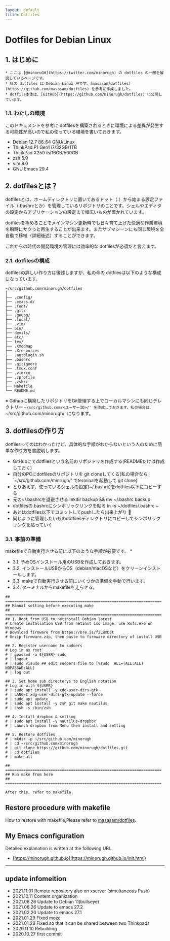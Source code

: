 ```yaml
---
layout: default
title: Dotfiles
---
```


# Dotfiles for Debian Linux

## 1. はじめに
```note
* ここは [@minoruGH](https://twitter.com/minorugh) の dotfiles の一部を解説しているページです。
* 私の ditfiles は Debian Linux 用です。[masasam/dotfiles](https://github.com/masasam/dotfiles) を参考に作成しました。
* dotfils本体は、[GitHub](https://github.com/minorugh/dotfiles) に公開しています。

```
### 1.1. わたしの環境
このドキュメントを参考に dotfilesを構築されるときに環境による差異が発生する可能性が高いので私の使っている環境を書いておきます。

* Debian 12.7  86_64 GNU/Linux
* ThinkPad P1 Gen1 i7/32GB/1TB
* ThinkPad X250 i5/16GB/500GB
* zsh 5.9
* vim 9.0
* GNU Emacs 29.4

## 2. dotfilesとは？
dotfilesとは、ホームディレクトリに置いてあるドット（.）から始まる設定ファイル（.bashrcとか）を管理しているリポジトリのことです。シェルやエディタの設定からアプリケーションの設定まで幅広いものが置かれています。

dotfilesを極めることでメインマシン更新時でも日々育て上げた快適な作業環境を瞬時にサクっと再生することが出来ます。またサブマシーンにも同じ環境を全自動で移植（詳細後述）することができます。

これからの時代の開発環境の管理には効率的な dotfilesが必須だと言えます。

### 2.1. dotfilesの構成
dotfilesの詳しい作り方は後述しますが、私の今の dotfilesは以下のような構成になっています。

```codesession
~/src/github.com/minorugh/dotfiles
│
├── .config/
├── .emacs.d/
├── .font/
├── .git/
├── .gnupg/
├── .local/
├── .vim/
├── bin/
├── devils/
├── etc/
├── tex/
├── .Xmodmap
├── .Xresources
├── .autologin.sh
├── .bashrc
├── .gitignore
├── .tmux.conf
├── .vimrce
├── .zprofile
├── .zshrc
├── Makefile
└── README.md

```
※ Githubに構築したリポジトリをGit管理する上でローカルマシンにも同じデレクトリー `~/src/github.com/<ユーザーID>/' を作成しておきます。私の場合は、`~/src/github.com/minorugh/' になります。


## 3. dotfilesの作り方
dotfilesってのはわかったけど、具体的な手順がわからないという人のために簡単な作り方を書説明します。

* GitHubにてdotfilesという名前のリポジトリを作成する(READMEだけは作成しておく)
* 自分のPCにdotfilesのリポジトリを git cloneしてくる(私の場合なら `~/src/github.com/minrugh/' でterminalを起動して git clone)
* とりあえず、使っているシェルの設定(~/.bashrc)をdotfiles以下にコピーする
* 元の~/.bashrcを退避させる mkdir backup && mv ~/.bashrc backup
* dotfilesの.bashrcにシンボリックリンクを貼る ln -s ~/dotfiles/.bashrc ~
* あとはdotfiles以下でコミットしてpushしたら出来上がり :tada:
* 同じように管理したいものdotfilesディレクトリにコピーしてシンボリックリンクを貼っていく

### 3.1. 事前の準備
makefileで自動実行させる前に以下のような手順が必要です。
* 
* 3.1. 予めOSインストール用のUSBを作成しておきます。
* 3.2. インストールUSBからOS（debian/macOSなど）をクリーンインストールします。
* 3.3. makeで自動実行させる前にいくつかの準備を手動で行います。
* 3.4. ターミナルからmakefileを走らせる。

```
## =====================================================================
## Manual setting before executing make
## =====================================================================
## 1. Boot from USB to netinstall Debian latest
# Create installation USB from netinst iso image, use Rufs.exe on Windows
# Download firmware from https://bre.is/f2LBmD3t
# Unzip firmware.zip, then paste to firmware directory of install USB

## 2. Register username to sudoers
# Log in as root
# | gpasswd -a ${USER} sudo
# | logout
# | sudo visudo ## edit sudoers file to [%sudo  ALL=(ALL:ALL) NOPASSWD:ALL]
# | log out

## 3. Set home sub directorys to English notation
# Log in with ${USER}
# | sudo apt install -y xdg-user-dirs-gtk
# | LANG=C xdg-user-dirs-gtk-update --force
# | sudo apt update
# | sudo apt install -y zsh git make nautilus
# | chsh -s /bin/zsh

## 4. Install dropbox & setting
# | sudo apt install -y nautilus-dropbox
# | Launch dropbox from Menu then install and setting

## 5. Restore dotfiles
# | mkdir -p ~/src/github.com/minorugh
# | cd ~/src/github.com/minorugh
# | git clone https://github.com/minorugh/dotfiles.git
# | cd dotfiles
# | make all

## =====================================================================
## Run make from here
## =====================================================================

After this, refer to makefile
```

## Restore procedure with makefile
How to restore with makefile,Please refer to 
[masasam/dotfiles](https://github.com/masasam/dotfiles). 

## My Emacs configuration 
Detailed explanation is written at the following URL.

* [https://minorugh.github.io](https://minorugh.github.io/init.html) 

----

## update infomeition
* 2021.11.01 Remote repository also on xserver (simultaneous Push)
* 2021.10.11 Content organization
* 2021.08.26 Update to Debian 11(bullseye)
* 2021.08.26 Update to emacs 27.2
* 2021.02.20 Update to emacs 27.1
* 2021.01.29 Fixed mozc
* 2021.01.28 Fixed so that it can be shared between two Thinkpads
* 2020.11.10 Rebuilding
* 2020.10.27 first commit
